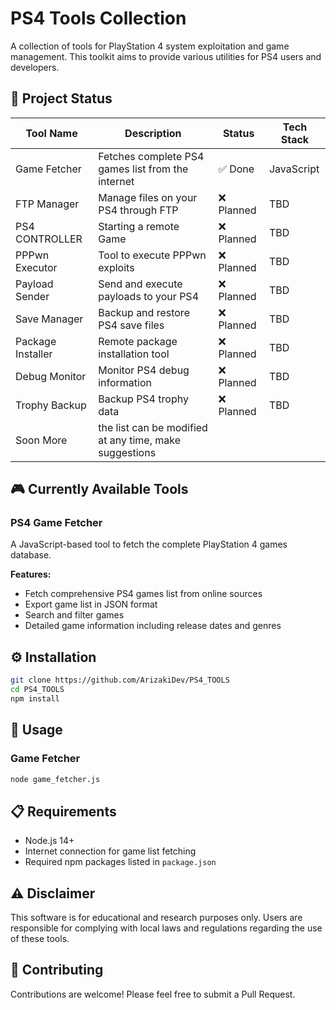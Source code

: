 # PS4 Tools Collection

A collection of tools for PlayStation 4 system exploitation and game management. This toolkit aims to provide various utilities for PS4 users and developers.

## 🚀 Project Status

| Tool Name | Description | Status | Tech Stack |
|-----------|-------------|---------|------------|
| Game Fetcher | Fetches complete PS4 games list from the internet | ✅ Done | JavaScript |
| FTP Manager | Manage files on your PS4 through FTP | ❌ Planned | TBD |
| PS4 CONTROLLER | Starting a remote Game | ❌ Planned | TBD |
| PPPwn Executor | Tool to execute PPPwn exploits | ❌ Planned | TBD |
| Payload Sender | Send and execute payloads to your PS4 | ❌ Planned | TBD |
| Save Manager | Backup and restore PS4 save files | ❌ Planned | TBD |
| Package Installer | Remote package installation tool | ❌ Planned | TBD |
| Debug Monitor | Monitor PS4 debug information | ❌ Planned | TBD |
| Trophy Backup | Backup PS4 trophy data | ❌ Planned | TBD |
| Soon More | the list can be modified at any time, make suggestions |
## 🎮 Currently Available Tools

### PS4 Game Fetcher
A JavaScript-based tool to fetch the complete PlayStation 4 games database.

**Features:**
- Fetch comprehensive PS4 games list from online sources
- Export game list in JSON format
- Search and filter games
- Detailed game information including release dates and genres

## ⚙️ Installation

```bash
git clone https://github.com/ArizakiDev/PS4_TOOLS
cd PS4_TOOLS
npm install
```

## 🔧 Usage

### Game Fetcher
```bash
node game_fetcher.js
```

## 📋 Requirements
- Node.js 14+
- Internet connection for game list fetching
- Required npm packages listed in `package.json`

## ⚠️ Disclaimer
This software is for educational and research purposes only. Users are responsible for complying with local laws and regulations regarding the use of these tools.

## 🤝 Contributing
Contributions are welcome! Please feel free to submit a Pull Request.
